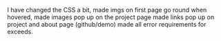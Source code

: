 I have changed the CSS a bit, made imgs on
first page go round when hovered,
made images pop up on the project page
made links pop up on project and about page
(github/demo)
made all error requirements for exceeds.